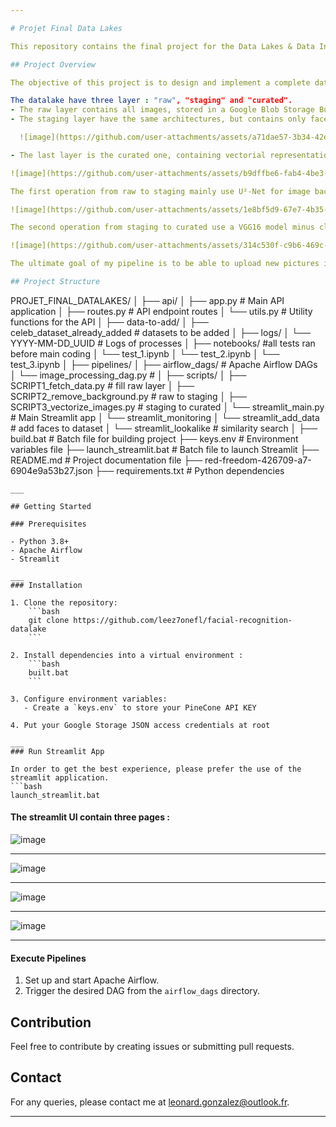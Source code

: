 ```yaml
---

# Projet Final Data Lakes

This repository contains the final project for the Data Lakes & Data Integration course at EFREI, 2025.

## Project Overview

The objective of this project is to design and implement a complete data lake solution, from data ingestion to API exposure. [The base dataset](https://www.kaggle.com/datasets/vishesh1412/celebrity-face-image-dataset) is constitued of 1800 pictures of pictures of eighteen different celebrities. 

The datalake have three layer : "raw", "staging" and "curated". 
- The raw layer contains all images, stored in a Google Blob Storage Bucket. 
- The staging layer have the same architectures, but contains only faces cut out from pictures of the raw layer, in 224*224 pixels, jpg format.

  ![image](https://github.com/user-attachments/assets/a71dae57-3b34-42ee-8eb6-046a40d3b728)

- The last layer is the curated one, containing vectorial representation of all faces of the staging layer. The curated layer use PineCone cloud vector database.

![image](https://github.com/user-attachments/assets/b9dffbe6-fab4-4be3-8ee0-727ddd9ade33)

The first operation from raw to staging mainly use U²-Net for image background removing (based on this [article](https://arxiv.org/pdf/2005.09007)), and also resize / format the images. 

![image](https://github.com/user-attachments/assets/1e8bf5d9-67e7-4b35-b312-b3721e3339ed)

The second operation from staging to curated use a VGG16 model minus classification top layers (in order to only capture features). My output vector is of dimension 4096. I then normalize it and store it. 

![image](https://github.com/user-attachments/assets/314c530f-c9b6-469c-885b-53c1f8bf5c1a)

The ultimate goal of my pipeline is to be able to upload new pictures into the database, and be able to ingest a picture to find the best match among the database.

## Project Structure

```
PROJET_FINAL_DATALAKES/
│
├── api/
│   ├── app.py                # Main API application
│   ├── routes.py             # API endpoint routes
│   └── utils.py              # Utility functions for the API
│
├── data-to-add/
│   ├── celeb_dataset_already_added    # datasets to be added
│
├── logs/
│   └── YYYY-MM-DD_UUID           # Logs of processes
│
├── notebooks/       #all tests ran before main coding
│   └── test_1.ipynb
│   └── test_2.ipynb
│   └── test_3.ipynb
│
├── pipelines/
│   ├── airflow_dags/         # Apache Airflow DAGs
│   └── image_processing_dag.py #
│
├── scripts/
│   ├── SCRIPT1_fetch_data.py         # fill raw layer
│   ├── SCRIPT2_remove_background.py  # raw to staging
│   ├── SCRIPT3_vectorize_images.py   # staging to curated
│   └── streamlit_main.py             # Main Streamlit app 
│   └── streamlit_monitoring
│   └── streamlit_add_data            # add faces to dataset
│   └── streamlit_lookalike           # similarity search
│
├── build.bat                # Batch file for building project
├── keys.env                 # Environment variables file
├── launch_streamlit.bat     # Batch file to launch Streamlit 
├── README.md                # Project documentation file
├── red-freedom-426709-a7-6904e9a53b27.json
├── requirements.txt         # Python dependencies
```
___

## Getting Started

### Prerequisites

- Python 3.8+
- Apache Airflow
- Streamlit

___
### Installation

1. Clone the repository:
    ```bash
    git clone https://github.com/leez7onefl/facial-recognition-datalake
    ```

2. Install dependencies into a virtual environment :
    ```bash
    built.bat
    ```

3. Configure environment variables:
   - Create a `keys.env` to store your PineCone API KEY

4. Put your Google Storage JSON access credentials at root

___
### Run Streamlit App

In order to get the best experience, please prefer the use of the streamlit application. 
```bash
launch_streamlit.bat
```

#### The streamlit UI contain three pages : 

![image](https://github.com/user-attachments/assets/ff7ce53a-9bef-4158-8d13-cd9ed60aff79)
___

![image](https://github.com/user-attachments/assets/9a3bddb0-1b63-4d5d-b5c0-e78228b57a66)
___

![image](https://github.com/user-attachments/assets/df5bf957-e8c3-4d36-b309-ddc78d61280d)
___

![image](https://github.com/user-attachments/assets/900d85ae-740c-4576-8ecd-faed1dda28f6)

___

#### Execute Pipelines

1. Set up and start Apache Airflow.
2. Trigger the desired DAG from the `airflow_dags` directory.

## Contribution

Feel free to contribute by creating issues or submitting pull requests.

## Contact

For any queries, please contact me at leonard.gonzalez@outlook.fr.

---
```

